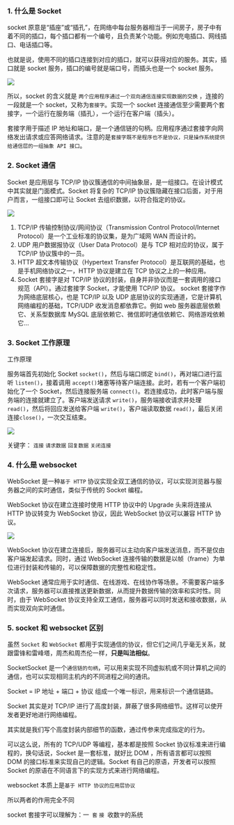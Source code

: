 ### 1. 什么是 Socket

socket 原意是“插座”或“插孔”，在网络中每台服务器相当于一间房子，房子中有着不同的插口，每个插口都有一个编号，且负责某个功能。例如充电插口、网线插口、电话插口等。

也就是说，使用不同的插口连接到对应的插口，就可以获得对应的服务。其实，插口就是 socket 服务，插口的编号就是端口号，而插头也是一个 socket 服务。

![](https://gcy-1306312261.cos.ap-chengdu.myqcloud.com/blog/20230519142249.png)

所以，socket 的含义就是 `两个应用程序通过一个双向通信连接实现数据的交换` ，连接的一段就是一个 socket，又称为`套接字`。实现一个 socket 连接通信至少需要两个套接字，一个运行在服务端（插孔），一个运行在客户端（插头）。

套接字用于描述 IP 地址和端口，是一个通信链的句柄。应用程序通过套接字向网络发出请求或应答网络请求。注意的是`套接字既不是程序也不是协议，只是操作系统提供给通信层的一组抽象 API 接口`。

### 2. Socket 通信

Socket 是应用层与 TCP/IP 协议簇通信的中间抽象层，是一组接口。在设计模式中其实就是门面模式。Socket 将复杂的 TCP/IP 协议簇隐藏在接口后面，对于用户而言，一组接口即可让 Socket 去组织数据，以符合指定的协议。

![](https://gcy-1306312261.cos.ap-chengdu.myqcloud.com/blog/20230519142432.png)

1. TCP/IP
   传输控制协议/网间协议（Transmission Control Protocol/Internet Protocol）是一个工业标准的协议集，是为广域网 WAN 而设计的。
2. UDP
   用户数据报协议（User Data Protocol）是与 TCP 相对应的协议，属于 TCP/IP 协议簇中的一员。
3. HTTP
   超文本传输协议（Hypertext Transfer Protocol）是互联网的基础，也是手机网络协议之一，HTTP 协议是建立在 TCP 协议之上的一种应用。
4. Socket
   套接字是对 TCP/IP 协议的封装，自身并非协议而是一套调用的接口规范（API）。通过套接字 Socket，才能使用 TCP/IP 协议。
   socket 套接字作为网络底层核心，也是 TCP/IP 以及 UDP 底层协议的实现通道，它是计算机网络编程的基础，TCP/UDP 收发消息都依靠它。例如 web 服务器底层依赖它、关系型数据库 MySQL 底层依赖它、微信即时通信依赖它、网络游戏依赖它...

### 3. Socket 工作原理

工作原理

服务端首先初始化 Socket `socket()`，然后与端口绑定 `bind()`，再对端口进行监听 `listen()`，接着调用 `accept()`堵塞等待客户端连接。此时，若有一个客户端初始化了一个 Socket，然后连接服务端 `connect()`。若连接成功，此时客户端与服务端的连接就建立了。客户端发送请求 `write()`，服务端接收请求并处理 `read()`，然后将回应发送给客户端 `write()`，客户端读取数据 `read()`，最后关闭连接`close()`，一次交互结束。

![](https://gcy-1306312261.cos.ap-chengdu.myqcloud.com/blog/20230519142838.png)

关键字： `连接` `请求数据` `回复数据` `关闭连接`

### 4. 什么是 websocket

WebSocket 是一种`基于 HTTP` 协议实现全双工通信的协议，可以实现浏览器与服务器之间的实时通信，类似于传统的 Socket 编程。

WebSocket 协议在建立连接时使用 HTTP 协议中的 Upgrade 头来将连接从 HTTP 协议转变为 WebSocket 协议，因此 WebSocket 协议可以兼容 HTTP 协议。

![](https://gcy-1306312261.cos.ap-chengdu.myqcloud.com/blog/20230519144444.png)

WebSocket 协议在建立连接后，服务器可以主动向客户端发送消息，而不是仅由客户端发起请求。同时，通过 WebSocket 连接传输的数据是以帧（frame）为单位进行封装和传输的，可以保障数据的完整性和稳定性。

WebSocket 通常应用于实时通信、在线游戏、在线协作等场景。不需要客户端多次请求，服务器可以直接推送更新数据，从而提升数据传输的效率和实时性。同时，由于 WebSocket 协议支持全双工通信，服务器可以同时发送和接收数据，从而实现双向实时通信。

### 5. socket 和 websocket 区别

虽然 `Socket` 和 `WebSocket` 都用于实现通信的协议，但它们之间几乎毫无关系，就跟雷锋和雷峰塔，周杰和周杰伦一样，**只是叫法相似**。

SocketSocket 是一个`通信链的句柄`，可以用来实现不同虚拟机或不同计算机之间的通信，也可以实现相同主机内的不同进程之间的通讯。

Socket = IP 地址 + 端口 + 协议 组成一个唯一标识，用来标识一个通信链路。

Socket 其实是对 TCP/IP 进行了高度封装，屏蔽了很多网络细节。这样可以使开发者更好地进行网络编程。

其实就是我们写个高度封装内部细节的函数，通过传参来完成指定的行为。

可以这么说，所有的 TCP/UDP 等编程，基本都是按照 Socket 协议标准来进行编程的，换句话说，Socket 是一套标准，就好比 DOM ，所有语言都可以按照 DOM 的接口标准来实现自己的逻辑。Socket 有自己的原语，开发者可以按照 Socket 的原语在不同语言下的实现方式来进行网络编程。

websocket 本质上是`基于 HTTP 协议的应用层协议`

所以两者的作用完全不同

socket 套接字可以理解为：一` 套` `接 `收数`字`的系统
